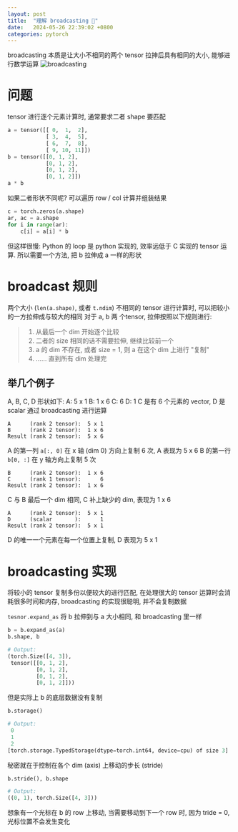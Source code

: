 ```yaml
---
layout: post
title:  "理解 broadcasting 📢"
date:   2024-05-26 22:39:02 +0800
categories: pytorch
---
```


broadcasting 本质是让大小不相同的两个 tensor 拉抻后具有相同的大小, 能够进行数学运算
![broadcasting](/assets/images/pic-broadcasting_2.png)

# 问题
tensor 进行逐个元素计算时, 通常要求二者 shape 要匹配
```python
a = tensor([[ 0,  1,  2],
            [ 3,  4,  5],
            [ 6,  7,  8],
            [ 9, 10, 11]])
b = tensor([[0, 1, 2],
            [0, 1, 2],
            [0, 1, 2],
            [0, 1, 2]])
a * b
```


如果二者形状不同呢? 可以遍历 row / col 计算并组装结果
```python
c = torch.zeros(a.shape)
ar, ac = a.shape
for i in range(ar):
    c[i] = a[i] * b
```
但这样很慢: Python 的 loop 是 python 实现的, 效率远低于 C 实现的 tensor 运算.
所以需要一个方法, 把 b 拉伸成 a 一样的形状

# broadcast 规则
两个大小 (`len(a.shape)`, 或者 `t.ndim`) 不相同的 tensor 进行计算时, 可以把较小的一方拉伸成与较大的相同
对于 a, b 两 个tensor, 拉伸按照以下规则进行:
> 1. 从最后一个 dim 开始逐个比较
> 2. 二者的 size 相同的话不需要拉伸, 继续比较前一个
> 3. a 的 dim 不存在, 或者 size = 1, 则 a 在这个 dim 上进行 "复制"
> 4. …… 直到所有 dim 处理完


## 举几个例子
A, B, C, D 形状如下:
A: 5 x 1
B: 1 x 6
C: 6
D: 1
C 是有 6 个元素的 vector, D 是 scalar
通过 broadcasting 进行运算
```
A      (rank 2 tensor):  5 x 1
B      (rank 2 tensor):  1 x 6
Result (rank 2 tensor):  5 x 6
```
A 的第一列 `a[:, 0]` 在 x 轴 (dim 0) 方向上复制 6 次, A 表现为 5 x 6
B 的第一行 `b[0, :]` 在 y 轴方向上复制 5 次

```
B      (rank 2 tensor):  1 x 6
C      (rank 1 tensor):      6
Result (rank 2 tensor):  1 x 6
```
C 与 B 最后一个 dim 相同, C 补上缺少的 dim, 表现为 1 x 6

```
A      (rank 2 tensor):  5 x 1
D      (scalar       ):      1
Result (rank 2 tensor):  5 x 1
```
D 的唯一一个元素在每一个位置上复制, D 表现为 5 x 1

# broadcasting 实现
将较小的 tensor 复制多份以便较大的进行匹配,  在处理很大的 tensor 运算时会消耗很多时间和内存, broadcasting 的实现很聪明, 并不会复制数据

`tesnor.expand_as` 将 b 拉伸到与 a 大小相同, 和 broadcasting 里一样
```python
b = b.expand_as(a)
b.shape, b

# Output:
(torch.Size([4, 3]),
 tensor([[0, 1, 2],
         [0, 1, 2],
         [0, 1, 2],
         [0, 1, 2]]))
```
但是实际上 b 的底层数据没有复制
```python
b.storage()

# Output:
 0
 1
 2
[torch.storage.TypedStorage(dtype=torch.int64, device=cpu) of size 3]
```

秘密就在于控制在各个 dim (axis) 上移动的步长 (stride)
```python
b.stride(), b.shape

# Output:
((0, 1), torch.Size([4, 3]))
```
想象有一个光标在 b 的 row 上移动, 当需要移动到下一个 row 时, 因为 tride = 0, 光标位置不会发生变化